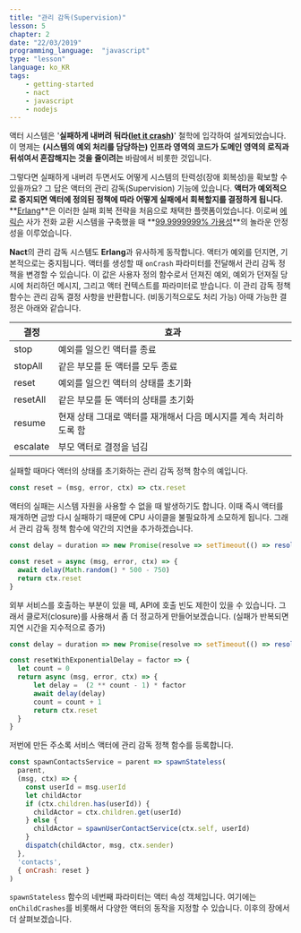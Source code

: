 ```yaml
---
title: "관리 감독(Supervision)"
lesson: 5
chapter: 2
date: "22/03/2019"
programming_language:  "javascript"
type: "lesson"
language: ko_KR
tags:
    - getting-started
    - nact
    - javascript
    - nodejs
---
```


액터 시스템은 '**실패하게 내버려 둬라([let it crash](http://wiki.c2.com/?LetItCrash))**' 철학에 입각하여 설계되었습니다. 이 명제는 **(시스템의 예외 처리를 담당하는) 인프라 영역의 코드가 도메인 영역의 로직과 뒤섞여서 혼잡해지는 것을 줄이려는** 바람에서 비롯한 것입니다.

그렇다면 실패하게 내버려 두면서도 어떻게 시스템의 탄력성(장애 회복성)을 확보할 수 있을까요? 그 답은 액터의 관리 감독(Supervision) 기능에 있습니다. **액터가 예외적으로 중지되면 액터에 정의된 정책에 따라 어떻게 실패에서 회복할지를 결정하게 됩니다.** **[Erlang](https://ko.wikipedia.org/wiki/얼랭)**은 이러한 실패 회복 전략을 처음으로 채택한 플랫폼이었습니다. 이로써 [에릭슨](https://ko.wikipedia.org/wiki/에릭슨) 사가 전화 교환 시스템을 구축했을 때 **[99.9999999% 가용성](https://ko.wikipedia.org/wiki/고가용성)**의 놀라운 안정성을 이루었습니다.

**Nact**의 관리 감독 시스템도 **Erlang**과 유사하게 동작합니다. 액터가 예외를 던지면, 기본적으로는 중지됩니다. 액터를 생성할 때 `onCrash` 파라미터를 전달해서 관리 감독 정책을 변경할 수 있습니다. 이 값은 사용자 정의 함수로서 던져진 예외, 예외가 던져질 당시에 처리하던 메시지, 그리고 액터 컨텍스트를 파라미터로 받습니다. 이 관리 감독 정책 함수는 관리 감독 결정 사항을 반환합니다. (비동기적으로도 처리 가능) 아때 가능한 결정은 아래와 같습니다.

| 결정 | 효과 |
|---|---|
| stop | 예외를 일으킨 액터를 종료 |
| stopAll | 같은 부모를 둔 액터를 모두 종료 |
| reset | 예외를 일으킨 액터의 상태를 초기화 |
| resetAll | 같은 부모를 둔 액터의 상태를 초기화 |
| resume | 현재 상태 그대로 액터를 재개해서 다음 메시지를 계속 처리하도록 함 |
| escalate | 부모 액터로 결정을 넘김 |

실패할 때마다 액터의 상태를 초기화하는 관리 감독 정책 함수의 예입니다.

```javascript
const reset = (msg, error, ctx) => ctx.reset
```

액터의 실패는 시스템 자원을 사용할 수 없을 때 발생하기도 합니다. 이때 즉시 액터를 재개하면 금방 다시 실패하기 때문에 CPU 사이클을 불필요하게 소모하게 됩니다. 그래서 관리 감독 정책 함수에 약간의 지연을 추가하겠습니다.

```javascript
const delay = duration => new Promise(resolve => setTimeout(() => resolve(), duration))

const reset = async (msg, error, ctx) => {
  await delay(Math.random() * 500 - 750)
  return ctx.reset
}
```

외부 서비스를 호출하는 부분이 있을 떼, API에 호출 빈도 제한이 있을 수 있습니다. 그래서 클로저(closure)를 사용해서 좀 더 정교하게 만들어보겠습니다. (실패가 반복되면 지연 시간을 지수적으로 증가)

```javascript
const delay = duration => new Promise(resolve => setTimeout(() => resolve(), duration))

const resetWithExponentialDelay = factor => {
  let count = 0
  return async (msg, error, ctx) => {                
      let delay =  (2 ** count - 1) * factor
      await delay(delay)
      count = count + 1
      return ctx.reset
  }
}
```

저번에 만든 주소록 서비스 액터에 관리 감독 정책 함수를 등록합니다.

```javascript
const spawnContactsService = parent => spawnStateless(
  parent,
  (msg, ctx) => {
    const userId = msg.userId
    let childActor
    if (ctx.children.has(userId)) {
      childActor = ctx.children.get(userId)
    } else {
      childActor = spawnUserContactService(ctx.self, userId)
    }
    dispatch(childActor, msg, ctx.sender)
  },
  'contacts',
  { onCrash: reset }
)
```

`spawnStateless` 함수의 네번째 파라미터는 액터 속성 객체입니다. 여기에는 `onChildCrashes`를 비롯해서 다양한 액터의 동작을 지정할 수 있습니다. 이후의 장에서 더 살펴보겠습니다.
